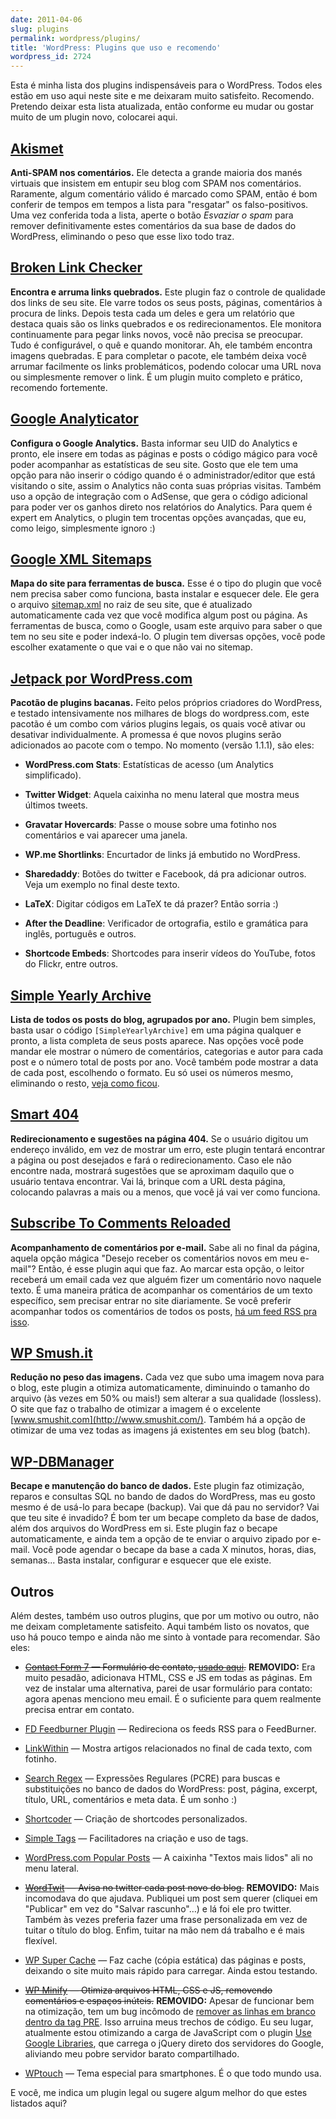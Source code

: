 ```yaml
---
date: 2011-04-06
slug: plugins
permalink: wordpress/plugins/
title: 'WordPress: Plugins que uso e recomendo'
wordpress_id: 2724
---
```


Esta é minha lista dos plugins indispensáveis para o WordPress. Todos eles estão em uso aqui neste site e me deixaram muito satisfeito. Recomendo. Pretendo deixar esta lista atualizada, então conforme eu mudar ou gostar muito de um plugin novo, colocarei aqui.


## [Akismet](http://wordpress.org/extend/plugins/akismet/)

**Anti-SPAM nos comentários.** Ele detecta a grande maioria dos manés virtuais que insistem em entupir seu blog com SPAM nos comentários. Raramente, algum comentário válido é marcado como SPAM, então é bom conferir de tempos em tempos a lista para "resgatar" os falso-positivos. Uma vez conferida toda a lista, aperte o botão _Esvaziar o spam_ para remover definitivamente estes comentários da sua base de dados do WordPress, eliminando o peso que esse lixo todo traz.


## [Broken Link Checker](http://wordpress.org/extend/plugins/broken-link-checker/)

**Encontra e arruma links quebrados.** Este plugin faz o controle de qualidade dos links de seu site. Ele varre todos os seus posts, páginas, comentários à procura de links. Depois testa cada um deles e gera um relatório que destaca quais são os links quebrados e os redirecionamentos. Ele monitora continuamente para pegar links novos, você não precisa se preocupar. Tudo é configurável, o quê e quando monitorar. Ah, ele também encontra imagens quebradas. E para completar o pacote, ele também deixa você arrumar facilmente os links problemáticos, podendo colocar uma URL nova ou simplesmente remover o link. É um plugin muito completo e prático, recomendo fortemente.


## [Google Analyticator](http://wordpress.org/extend/plugins/google-analyticator/)

**Configura o Google Analytics.** Basta informar seu UID do Analytics e pronto, ele insere em todas as páginas e posts o código mágico para você poder acompanhar as estatísticas de seu site. Gosto que ele tem uma opção para não inserir o código quando é o administrador/editor que está visitando o site, assim o Analytics não conta suas próprias visitas. Também uso a opção de integração com o AdSense, que gera o código adicional para poder ver os ganhos direto nos relatórios do Analytics. Para quem é expert em Analytics, o plugin tem trocentas opções avançadas, que eu, como leigo, simplesmente ignoro :)


## [Google XML Sitemaps](http://wordpress.org/extend/plugins/google-sitemap-generator/)

**Mapa do site para ferramentas de busca.** Esse é o tipo do plugin que você nem precisa saber como funciona, basta instalar e esquecer dele. Ele gera o arquivo [sitemap.xml](http://aurelio.net/sitemap.xml) no raiz de seu site, que é atualizado automaticamente cada vez que você modifica algum post ou página. As ferramentas de busca, como o Google, usam este arquivo para saber o que tem no seu site e poder indexá-lo. O plugin tem diversas opções, você pode escolher exatamente o que vai e o que não vai no sitemap.


## [Jetpack por WordPress.com](http://wordpress.org/extend/plugins/jetpack/)

**Pacotão de plugins bacanas.** Feito pelos próprios criadores do WordPress, e testado intensivamente nos milhares de blogs do wordpress.com, este pacotão é um combo com vários plugins legais, os quais você ativar ou desativar individualmente. A promessa é que novos plugins serão adicionados ao pacote com o tempo. No momento (versão 1.1.1), são eles:

  * **WordPress.com Stats**: Estatísticas de acesso (um Analytics simplificado).

  * **Twitter Widget**: Aquela caixinha no menu lateral que mostra meus últimos tweets.

  * **Gravatar Hovercards**: Passe o mouse sobre uma fotinho nos comentários e vai aparecer uma janela.

  * **WP.me Shortlinks**: Encurtador de links já embutido no WordPress.

  * **Sharedaddy**: Botões do twitter e Facebook, dá pra adicionar outros. Veja um exemplo no final deste texto.

  * **LaTeX**: Digitar códigos em LaTeX te dá prazer? Então sorria :)

  * **After the Deadline**: Verificador de ortografia, estilo e gramática para inglês, português e outros.

  * **Shortcode Embeds**: Shortcodes para inserir vídeos do YouTube, fotos do Flickr, entre outros.


## [Simple Yearly Archive](http://wordpress.org/extend/plugins/simple-yearly-archive/)

**Lista de todos os posts do blog, agrupados por ano.** Plugin bem simples, basta usar o código `[SimpleYearlyArchive]` em uma página qualquer e pronto, a lista completa de seus posts aparece. Nas opções você pode mandar ele mostrar o número de comentários, categorias e autor para cada post e o número total de posts por ano. Você também pode mostrar a data de cada post, escolhendo o formato. Eu só usei os números mesmo, eliminando o resto, [veja como ficou](http://aurelio.net/blog/sumario/).


## [Smart 404](http://wordpress.org/extend/plugins/smart-404/)

**Redirecionamento e sugestões na página 404.** Se o usuário digitou um endereço inválido, em vez de mostrar um erro, este plugin tentará encontrar a página ou post desejados e fará o redirecionamento. Caso ele não encontre nada, mostrará sugestões que se aproximam daquilo que o usuário tentava encontrar. Vai lá, brinque com a URL desta página, colocando palavras a mais ou a menos, que você já vai ver como funciona.


## [Subscribe To Comments Reloaded](http://wordpress.org/extend/plugins/subscribe-to-comments-reloaded/)

**Acompanhamento de comentários por e-mail.** Sabe ali no final da página, aquela opção mágica "Desejo receber os comentários novos em meu e-mail"? Então, é esse plugin aqui que faz. Ao marcar esta opção, o leitor receberá um email cada vez que alguém fizer um comentário novo naquele texto. É uma maneira prática de acompanhar os comentários de um texto específico, sem precisar entrar no site diariamente. Se você preferir acompanhar todos os comentários de todos os posts, [há um feed RSS pra isso](http://feeds.feedburner.com/AurelioJargasComentarios).


## [WP Smush.it](http://wordpress.org/extend/plugins/wp-smushit/)

**Redução no peso das imagens.** Cada vez que subo uma imagem nova para o blog, este plugin a otimiza automaticamente, diminuindo o tamanho do arquivo (às vezes em 50% ou mais!) sem alterar a sua qualidade (lossless). O site que faz o trabalho de otimizar a imagem é o excelente [www.smushit.com](http://www.smushit.com/). Também há a opção de otimizar de uma vez todas as imagens já existentes em seu blog (batch).


## [WP-DBManager](http://wordpress.org/extend/plugins/wp-dbmanager/)

**Becape e manutenção do banco de dados.** Este plugin faz otimização, reparos e consultas SQL no bando de dados do WordPress, mas eu gosto mesmo é de usá-lo para becape (backup). Vai que dá pau no servidor? Vai que teu site é invadido? É bom ter um becape completo da base de dados, além dos arquivos do WordPress em si. Este plugin faz o becape automaticamente, e ainda tem a opção de te enviar o arquivo zipado por e-mail. Você pode agendar o becape da base a cada X minutos, horas, dias, semanas... Basta instalar, configurar e esquecer que ele existe.


## Outros

Além destes, também uso outros plugins, que por um motivo ou outro, não me deixam completamente satisfeito. Aqui também listo os novatos, que uso há pouco tempo e ainda não me sinto à vontade para recomendar. São eles:

  * <del>[Contact Form 7](http://wordpress.org/extend/plugins/contact-form-7/) — Formulário de contato, [usado aqui](http://aurelio.net/contato/).</del> **REMOVIDO:** Era muito pesadão, adicionava HTML, CSS e JS em todas as páginas. Em vez de instalar uma alternativa, parei de usar formulário para contato: agora apenas menciono meu email. É o suficiente para quem realmente precisa entrar em contato.

  * [FD Feedburner Plugin](http://wordpress.org/extend/plugins/feedburner-plugin/) — Redireciona os feeds RSS para o FeedBurner.

  * [LinkWithin](http://www.linkwithin.com/) — Mostra artigos relacionados no final de cada texto, com fotinho.

  * [Search Regex](http://wordpress.org/extend/plugins/search-regex/) — Expressões Regulares (PCRE) para buscas e substituições no banco de dados do WordPress: post, página, excerpt, título, URL, comentários e meta data. É um sonho :)

  * [Shortcoder](http://wordpress.org/extend/plugins/shortcoder/) — Criação de shortcodes personalizados.

  * [Simple Tags](http://wordpress.org/extend/plugins/simple-tags/) — Facilitadores na criação e uso de tags.

  * [WordPress.com Popular Posts](http://wordpress.org/extend/plugins/wordpresscom-popular-posts/) — A caixinha "Textos mais lidos" ali no menu lateral.

  * <del>[WordTwit](http://wordpress.org/extend/plugins/wordtwit/) — Avisa no twitter cada post novo do blog.</del> **REMOVIDO:** Mais incomodava do que ajudava. Publiquei um post sem querer (cliquei em "Publicar" em vez do "Salvar rascunho"…) e lá foi ele pro twitter. Também às vezes preferia fazer uma frase personalizada em vez de tuitar o título do blog. Enfim, tuitar na mão nem dá trabalho e é mais flexível.

  * [WP Super Cache](http://wordpress.org/extend/plugins/wp-super-cache/) — Faz cache (cópia estática) das páginas e posts, deixando o site muito mais rápido para carregar. Ainda estou testando.

  * <del>[WP Minify](http://wordpress.org/extend/plugins/wp-minify/) — Otimiza arquivos HTML, CSS e JS, removendo comentários e espaços inúteis.</del> **REMOVIDO:** Apesar de funcionar bem na otimização, tem um bug incômodo de [remover as linhas em branco dentro da tag PRE](http://wordpress.org/support/topic/plugin-wp-minify-minify-removes-carriage-returns-from-pre-code-blocks). Isso arruina meus trechos de código. Eu seu lugar, atualmente estou otimizando a carga de JavaScript com o plugin [Use Google Libraries](http://wordpress.org/extend/plugins/use-google-libraries/), que carrega o jQuery direto dos servidores do Google, aliviando meu pobre servidor barato compartilhado.

  * [WPtouch](http://wordpress.org/extend/plugins/wptouch/) — Tema especial para smartphones. É o que todo mundo usa.

E você, me indica um plugin legal ou sugere algum melhor do que estes listados aqui?
